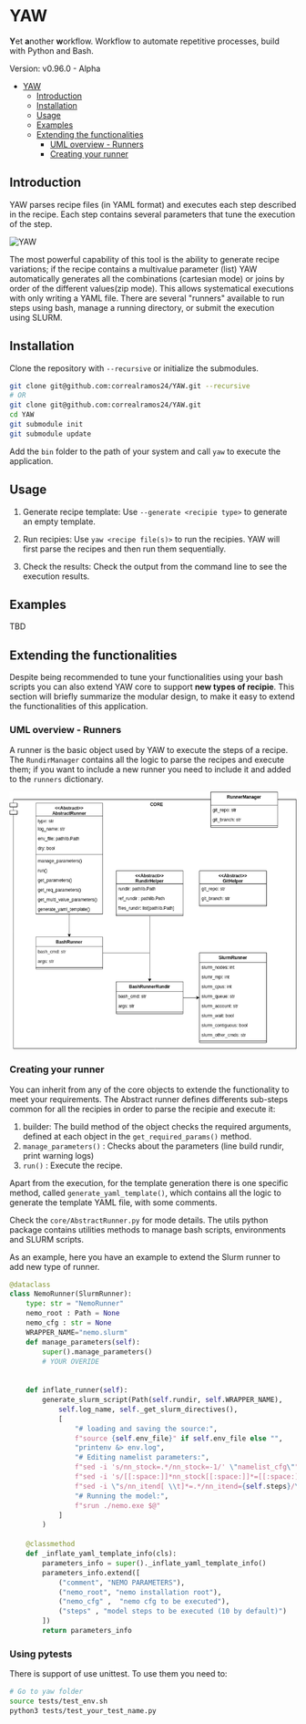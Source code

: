# YAW

**Y**et **a**nother **w**orkflow. Workflow to automate repetitive processes, build with Python and Bash.

Version: v0.96.0 - Alpha

- [YAW](#yaw)
  - [Introduction](#introduction)
  - [Installation](#installation)
  - [Usage](#usage)
  - [Examples](#examples)
  - [Extending the functionalities](#extending-the-functionalities)
    - [UML overview - Runners](#uml-overview---runners)
    - [Creating your runner](#creating-your-runner)


## Introduction
YAW parses recipe files (in YAML format) and executes each step described in the recipe. Each step contains several parameters that tune the execution of the step.

![YAW](https://github.com/user-attachments/assets/97c26c4e-9ba8-40cf-9f20-03c87646e4de)

The most powerful capability of this tool is the ability to generate recipe variations; if the recipe contains a multivalue parameter (list)
YAW automatically generates all the combinations (cartesian mode) or joins by order of the different values(zip mode). This allows systematical executions
with only writing a YAML file. There are several "runners" available to run steps using bash, manage a running directory, or submit the execution using SLURM.

## Installation
Clone the repository with `--recursive` or initialize the submodules.
````bash
git clone git@github.com:correalramos24/YAW.git --recursive
# OR
git clone git@github.com:correalramos24/YAW.git
cd YAW
git submodule init
git submodule update
````
Add the `bin` folder to the path of your system and call `yaw` to execute the application.

## Usage
1. Generate recipe template: Use `--generate <recipie type>` to generate an empty template.

2. Run recipies: Use `yaw <recipe file(s)>` to run the recipies. YAW will first parse the recipes and then run them sequentially.

3. Check the results: Check the output from the command line to see the execution results.

## Examples
TBD

## Extending the functionalities

Despite being recommended to tune your functionalities using your bash scripts you can also extend YAW
core to support **new types of recipie**. This section will briefly summarize the modular design,
to make it easy to extend the functionalities of this application.

### UML overview - Runners

A runner is the basic object used by YAW to execute the steps of a recipe. The `RundirManager` contains all the logic to 
parse the recipes and execute them; if you want to include a new runner you need to include it and added to the `runners` dictionary.

![alt text](misc/UML.png)

### Creating your runner

You can inherit from any of the core objects to extende the functionality 
to meet your requirements. The Abstract runner defines differents sub-steps
common for all the recipies in order to parse the recipie and execute it:

1. builder: The build method of the object checks the required arguments, defined at each object in the `get_required_params()` method.
2. `manage_parameters()` : Checks about the parameters (line build rundir, print warning logs)
3. `run()` : Execute the recipe.

Apart from the execution, for the template generation there is one specific method, 
called `generate_yaml_template()`, which contains all the logic to generate
the template YAML file, with some comments. 

Check the `core/AbstractRunner.py` for mode details. The utils python package
contains utilities methods to manage bash scripts, environments and SLURM scripts.


As an example, here you have an example to extend the Slurm runner to add
new type of runner.

````python
@dataclass
class NemoRunner(SlurmRunner):
    type: str = "NemoRunner"
    nemo_root : Path = None
    nemo_cfg : str = None
    WRAPPER_NAME="nemo.slurm"
    def manage_parameters(self):
        super().manage_parameters()
        # YOUR OVERIDE
        
        
    def inflate_runner(self):
        generate_slurm_script(Path(self.rundir, self.WRAPPER_NAME),
            self.log_name, self._get_slurm_directives(), 
            [
                "# loading and saving the source:",
                f"source {self.env_file}" if self.env_file else "",
                "printenv &> env.log",
                "# Editing namelist parameters:",
                f"sed -i 's/nn_stock=.*/nn_stock=-1/' \"namelist_cfg\"",
                f"sed -i 's/[[:space:]]*nn_stock[[:space:]]*=[[:space:]]*.*/nn_stock=-1/' \"namelist_cfg\"",
                f"sed -i \"s/nn_itend[ \\t]*=.*/nn_itend={self.steps}/\" namelist_cfg",
                "# Running the model:",
                f"srun ./nemo.exe $@"
            ]
        )
    
    @classmethod
    def _inflate_yaml_template_info(cls):
        parameters_info = super()._inflate_yaml_template_info()
        parameters_info.extend([
            ("comment", "NEMO PARAMETERS"),
            ("nemo_root", "nemo installation root"),
            ("nemo_cfg" ,  "nemo cfg to be executed"),
            ("steps" , "model steps to be executed (10 by default)")
        ])
        return parameters_info
````


### Using pytests

There is support of use unittest. To use them you need to:

````bash
# Go to yaw folder
source tests/test_env.sh
python3 tests/test_your_test_name.py
````
